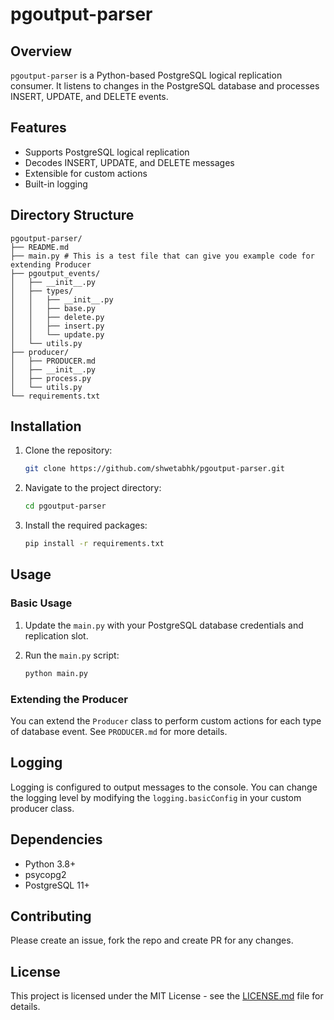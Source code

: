 # pgoutput-parser

## Overview

`pgoutput-parser` is a Python-based PostgreSQL logical replication consumer. It listens to changes in the PostgreSQL database and processes INSERT, UPDATE, and DELETE events.

## Features

- Supports PostgreSQL logical replication
- Decodes INSERT, UPDATE, and DELETE messages
- Extensible for custom actions
- Built-in logging

## Directory Structure

```plaintext
pgoutput-parser/
├── README.md
├── main.py # This is a test file that can give you example code for extending Producer
├── pgoutput_events/
│   ├── __init__.py
│   ├── types/
│   │   ├── __init__.py
│   │   ├── base.py
│   │   ├── delete.py
│   │   ├── insert.py
│   │   └── update.py
│   └── utils.py
├── producer/
│   ├── PRODUCER.md
│   ├── __init__.py
│   ├── process.py
│   └── utils.py
└── requirements.txt
```

## Installation

1. Clone the repository:

    ```bash
    git clone https://github.com/shwetabhk/pgoutput-parser.git
    ```

2. Navigate to the project directory:

    ```bash
    cd pgoutput-parser
    ```

3. Install the required packages:

    ```bash
    pip install -r requirements.txt
    ```

## Usage

### Basic Usage

1. Update the `main.py` with your PostgreSQL database credentials and replication slot.

2. Run the `main.py` script:

    ```bash
    python main.py
    ```

### Extending the Producer

You can extend the `Producer` class to perform custom actions for each type of database event. See `PRODUCER.md` for more details.

## Logging

Logging is configured to output messages to the console. You can change the logging level by modifying the `logging.basicConfig` in your custom producer class.

## Dependencies

- Python 3.8+
- psycopg2
- PostgreSQL 11+

## Contributing

Please create an issue, fork the repo and create PR for any changes.

## License

This project is licensed under the MIT License - see the [LICENSE.md](LICENSE.md) file for details.
